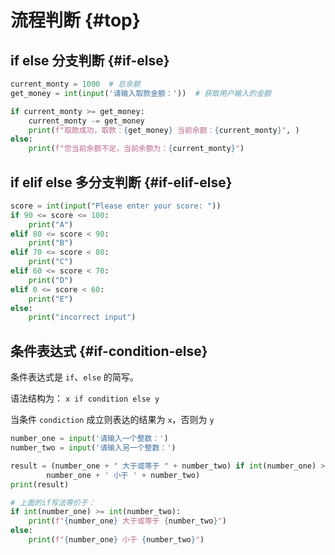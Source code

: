 # 流程判断 {#top}

## if else 分支判断 {#if-else}

```python
current_monty = 1000  # 总余额
get_money = int(input('请输入取款金额：'))  # 获取用户输入的金额

if current_monty >= get_money:
    current_monty -= get_money
    print(f"取款成功，取款：{get_money} 当前余额：{current_monty}", )
else:
    print(f"您当前余额不足，当前余额为：{current_monty}")
```

## if elif else 多分支判断 {#if-elif-else}

```python
score = int(input("Please enter your score: "))
if 90 <= score <= 100:
    print("A")
elif 80 <= score < 90:
    print("B")
elif 70 <= score < 80:
    print("C")
elif 60 <= score < 70:
    print("D")
elif 0 <= score < 60:
    print("E")
else:
    print("incorrect input")
```

## 条件表达式 {#if-condition-else}

条件表达式是 `if`、`else` 的简写。

语法结构为： `x if condition else y`

当条件 `condiction` 成立则表达的结果为 `x`，否则为 `y`

```python
number_one = input('请输入一个整数：')
number_two = input('请输入另一个整数：')

result = (number_one + " 大于或等于 " + number_two) if int(number_one) >= int(number_two) else (
        number_one + ' 小于 ' + number_two)
print(result)

# 上面的if写法等价于：
if int(number_one) >= int(number_two):
    print(f"{number_one} 大于或等于 {number_two}")
else:
    print(f"{number_one} 小于 {number_two}")
```

